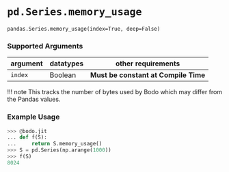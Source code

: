 # `pd.Series.memory_usage`

`pandas.Series.memory_usage(index=True, deep=False)`

### Supported Arguments

| argument | datatypes | other requirements                   |
|----------|-----------|--------------------------------------|
| `index`  | Boolean   | **Must be constant at Compile Time** |

!!! note
    This tracks the number of bytes used by Bodo which may differ from
    the Pandas values.


### Example Usage

``` py
>>> @bodo.jit
... def f(S):
...     return S.memory_usage()
>>> S = pd.Series(np.arange(1000))
>>> f(S)
8024
```

